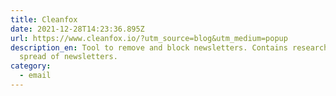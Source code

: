 ```yaml
---
title: Cleanfox
date: 2021-12-28T14:23:36.895Z
url: https://www.cleanfox.io/?utm_source=blog&utm_medium=popup
description_en: Tool to remove and block newsletters. Contains research on the
  spread of newsletters.
category:
  - email
---
```


